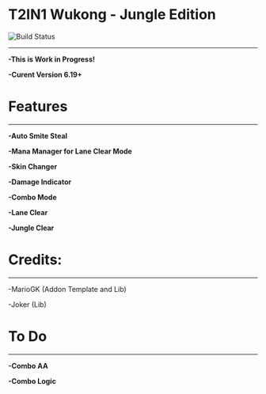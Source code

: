 # T2IN1 Wukong - Jungle Edition

![Build Status](https://camo.githubusercontent.com/cfcaf3a99103d61f387761e5fc445d9ba0203b01/68747470733a2f2f7472617669732d63692e6f72672f6477796c2f657374612e7376673f6272616e63683d6d6173746572?branch=master)

___
**-This is Work in Progress!**

**-Curent Version 6.19+**


# Features
___
**-Auto Smite Steal**

**-Mana Manager for Lane Clear Mode**

**-Skin Changer**

**-Damage Indicator**

**-Combo Mode**

**-Lane Clear**

**-Jungle Clear**


# Credits:
___

-MarioGK (Addon Template and Lib)

-Joker (Lib)


# To Do
___

**-Combo AA**

**-Combo Logic**
